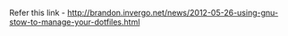 Refer this link - http://brandon.invergo.net/news/2012-05-26-using-gnu-stow-to-manage-your-dotfiles.html
